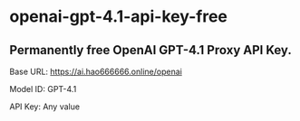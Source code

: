 # openai-gpt-4.1-api-key-free
## Permanently free OpenAI GPT-4.1 Proxy API Key.
Base URL: https://ai.hao666666.online/openai

Model ID: GPT-4.1

API Key: Any value
